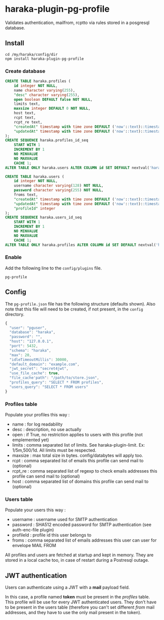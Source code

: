 # haraka-plugin-pg-profile

Validates authentication, mailfrom, rcptto via rules stored in a posgresql database.

## Install

    cd /my/haraka/config/dir
    npm install haraka-plugin-pg-profile

### Create database

```sql
CREATE TABLE haraka.profiles (
    id integer NOT NULL,
    name character varying(255),
    "desc" character varying(255),
    open boolean DEFAULT false NOT NULL,
    limits text,
    maxsize integer DEFAULT 0 NOT NULL,
    host text,
    rcpt text,
    rcpt_re text,
    "createdAt" timestamp with time zone DEFAULT ('now'::text)::timestamp(3) with time zone,
    "updatedAt" timestamp with time zone DEFAULT ('now'::text)::timestamp(3) with time zone
);
CREATE SEQUENCE haraka.profiles_id_seq
    START WITH 1
    INCREMENT BY 1
    NO MINVALUE
    NO MAXVALUE
    CACHE 1;
ALTER TABLE ONLY haraka.users ALTER COLUMN id SET DEFAULT nextval('haraka.users_id_seq'::regclass);

CREATE TABLE haraka.users (
    id integer NOT NULL,
    username character varying(128) NOT NULL,
    password character varying(255) NOT NULL,
    froms text,
    "createdAt" timestamp with time zone DEFAULT ('now'::text)::timestamp(3) with time zone,
    "updatedAt" timestamp with time zone DEFAULT ('now'::text)::timestamp(3) with time zone,
    "profileId" integer
);
CREATE SEQUENCE haraka.users_id_seq
    START WITH 1
    INCREMENT BY 1
    NO MINVALUE
    NO MAXVALUE
    CACHE 1;
ALTER TABLE ONLY haraka.profiles ALTER COLUMN id SET DEFAULT nextval('haraka.profiles_id_seq'::regclass);
```

### Enable

Add the following line to the `config/plugins` file.

`pg-profile`

## Config

The `pg-profile.json` file has the following structure (defaults shown). Also note that this file will need
to be created, if not present, in the `config` directory.

```javascript
{
  "user": "pguser",
  "database": "haraka",
  "password": "",
  "host": "127.0.0.1",
  "port": 5432,
  "schema": "haraka",
  "max": 20,
  "idleTimeoutMillis": 30000,
  "default_domain": "example.com",
  "jwt_secret": "secret4jwt",
  "use_file_cache": true,
  "file_cache'path": "/path/to/store.json",
  "profiles_query": "SELECT * FROM profiles",
  "users_query": "SELECT * FROM users"
}
```

### Profiles table

Populate your profiles this way :
* name : for log readability
* desc : description, no use actually
* open : if True, no restriction applies to users with this profile (not emplemented yet)
* limits : comma separated list of limits. See haraka-plugin-limit. Ex: 1/5m,500/1d. All limits must be respected.
* maxsize : max total size in bytes. config/databytes will apply too.
* rcpt : comma separated list of emails this profile can send mail to (optional)
* rcpt_re : comma separated list of regexp to check emails addresses this profile can send mail to (optional)
* host : comma separated list of domains this profile can send mail to (optional)

### Users table

Populate your users this way :
* username : username used for SMTP authentication
* password : SHA512 encoded password for SMTP authentication (see auth-enc-file plugin)
* profileId : profile id this user belongs to
* froms : comma separated list of emails addresses this user can user for envelope MAIL FROM

All profiles and users are fetched at startup and kept in memory. They are stored in a local cache too, in case
of restart during a Postresql outage.

## JWT authentication

Users can authenticate using a JWT with a **mail** payload field.

In this case, a profile named **token** must be present in the *profiles* table.
This profile will be use for every JWT authenticated users. They don't have to be present in the
users table (therefore you can't set different *from* mail addresses, and they have to use the only mail
present in the token).